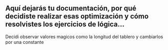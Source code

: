 ## Aquí dejarás tu documentación, por qué decidiste realizar esas optimización y cómo resolvistes los ejercicios de lógica...

Decidi observar valores magicos como la longitud del tablero y cambiarlos por una constante